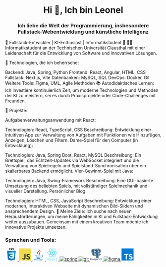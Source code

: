 <h1 align="center">Hi 👋, Ich bin Leonel</h1> <h3 align="center">Ich liebe die Welt der Programmierung, insbesondere Fullstack-Webentwicklung und künstliche Intelligenz</h3>
🌟 Fullstack-Entwickler | KI-Enthusiast | Informatikstudent 🌟
👨‍💻 Informatikstudent an der Technischen Universität Clausthal mit einer Leidenschaft für die Entwicklung von Software und innovativen Lösungen.

🔧 Technologien, die ich beherrsche:

Backend: Java, Spring, Python
Frontend: React, Angular, HTML, CSS
Fullstack: Next.js, Vite
Datenbanken: MySQL, SQL
DevOps: Docker, Git
Weitere Tools: Figma, UML, Agile Methoden
📚 Autodidaktisches Lernen:
Ich investiere kontinuierlich Zeit, um moderne Technologien und Methoden der KI zu meistern, sei es durch Praxisprojekte oder Code-Challenges mit Freunden.

🚀 Projekte:

Aufgabenverwaltungsanwendung mit React:

Technologien: React, TypeScript, CSS
Beschreibung:
Entwicklung einer intuitiven App zur Verwaltung von Aufgaben mit Funktionen wie Hinzufügen, Anzeigen, Löschen und Filtern.
Dame-Spiel für den Computer (in Entwicklung):

Technologien: Java, Spring Boot, React, MySQL
Beschreibung:
Ein Brettspiel, das Echtzeit-Updates via WebSocket integriert und die Verwaltung von Spielregeln und Spielstand-Synchronisation über ein skalierbares Backend ermöglicht.
Vier-Gewinnt-Spiel mit Java:

Technologien: Java, Swing-Framework
Beschreibung:
Eine GUI-basierte Umsetzung des beliebten Spiels, mit vollständiger Spielmechanik und visueller Darstellung.
Persönlicher Blog:

Technologien: HTML, CSS, JavaScript
Beschreibung:
Entwicklung einer modernen, interaktiven Webseite mit dynamischen Bild-Slidern und ansprechendem Design.
🌱 Meine Ziele:
Ich suche nach neuen Herausforderungen, um meine Fähigkeiten in KI und Fullstack-Entwicklung weiter auszubauen. Gemeinsam mit einem kreativen Team möchte ich innovative Projekte umsetzen.

<h3 align="left">Sprachen und Tools:</h3> <p align="left"> <a href="https://www.w3schools.com/css/" target="_blank" rel="noreferrer"> <img src="https://raw.githubusercontent.com/devicons/devicon/master/icons/css3/css3-original-wordmark.svg" alt="css3" width="40" height="40"/> </a> <a href="https://developer.mozilla.org/en-US/docs/Web/JavaScript" target="_blank" rel="noreferrer"> <img src="https://raw.githubusercontent.com/devicons/devicon/master/icons/javascript/javascript-original.svg" alt="javascript" width="40" height="40"/> </a> <a href="https://www.java.com" target="_blank" rel="noreferrer"> <img src="https://raw.githubusercontent.com/devicons/devicon/master/icons/java/java-original.svg" alt="java" width="40" height="40"/> </a> <a href="https://reactjs.org/" target="_blank" rel="noreferrer"> <img src="https://raw.githubusercontent.com/devicons/devicon/master/icons/react/react-original-wordmark.svg" alt="react" width="40" height="40"/> </a> <a href="https://spring.io/" target="_blank" rel="noreferrer"> <img src="https://www.vectorlogo.zone/logos/springio/springio-icon.svg" alt="spring" width="40" height="40"/> </a> <a href="https://git-scm.com/" target="_blank" rel="noreferrer"> <img src="https://www.vectorlogo.zone/logos/git-scm/git-scm-icon.svg" alt="git" width="40" height="40"/> </a> <a href="https://www.postgresql.org" target="_blank" rel="noreferrer"> <img src="https://raw.githubusercontent.com/devicons/devicon/master/icons/postgresql/postgresql-original-wordmark.svg" alt="postgresql" width="40" height="40"/> </a> <a href="https://figma.com" target="_blank" rel="noreferrer"> <img src="https://www.vectorlogo.zone/logos/figma/figma-icon.svg" alt="figma" width="40" height="40"/> </a> <a href="https://www.typescriptlang.org/" target="_blank" rel="noreferrer"> <img src="https://raw.githubusercontent.com/devicons/devicon/master/icons/typescript/typescript-original.svg" alt="typescript" width="40" height="40"/> </a> </p>
